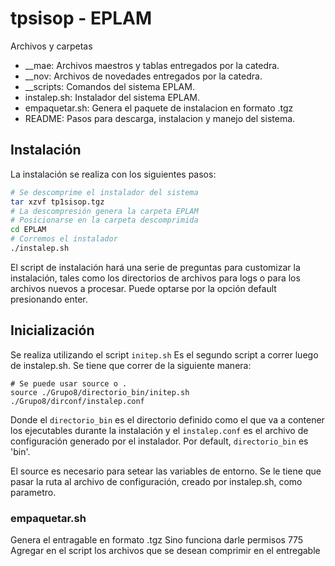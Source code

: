 # tpsisop - EPLAM

Archivos y carpetas

  - __mae: Archivos maestros y tablas entregados por la catedra.
  - __nov: Archivos de novedades entregados por la catedra.
  - __scripts: Comandos del sistema EPLAM.
  - instalep.sh: Instalador del sistema EPLAM.
  - empaquetar.sh: Genera el paquete de instalacion en formato .tgz
  - README: Pasos para descarga, instalacion y manejo del sistema.


## Instalación

La instalación se realiza con los siguientes pasos:

```bash
# Se descomprime el instalador del sistema
tar xzvf tp1sisop.tgz
# La descompresión genera la carpeta EPLAM
# Posicionarse en la carpeta descomprimida
cd EPLAM
# Corremos el instalador
./instalep.sh
```

El script de instalación hará una serie de preguntas para customizar la
instalación, tales como los directorios de archivos para logs o para los
archivos nuevos a procesar.
Puede optarse por la opción default presionando enter.

## Inicialización

Se realiza utilizando el script `initep.sh`
Es el segundo script a correr luego de instalep.sh.
Se tiene que correr de la siguiente manera:

```
# Se puede usar source o .
source ./Grupo8/directorio_bin/initep.sh ./Grupo8/dirconf/instalep.conf
```

Donde el `directorio_bin` es el directorio definido como el que va a contener
los ejecutables durante la instalación y el `instalep.conf` es el archivo de
configuración generado por el instalador.
Por default, `directorio_bin` es 'bin'.

El source es necesario para setear las variables de entorno. Se le tiene que
pasar la ruta al archivo de configuración, creado por instalep.sh, como parametro.


### empaquetar.sh

Genera el entragable en formato .tgz
Sino funciona darle permisos 775
Agregar en el script los archivos que se desean comprimir en el entregable
